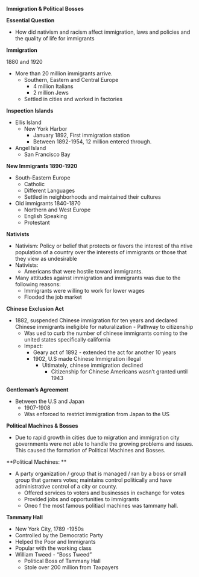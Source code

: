 <!-----

Yay, no errors, warnings, or alerts!

Conversion time: 0.621 seconds.


Using this Markdown file:

1. Paste this output into your source file.
2. See the notes and action items below regarding this conversion run.
3. Check the rendered output (headings, lists, code blocks, tables) for proper
   formatting and use a linkchecker before you publish this page.

Conversion notes:

* Docs to Markdown version 1.0β34
* Mon Oct 09 2023 05:19:29 GMT-0700 (PDT)
* Source doc: Copy of Unit 4-3
----->


**Immigration & Political Bosses**

**Essential Question**
* How did nativism and racism affect immigration, laws and policies and the quality of life for immigrants

**Immigration**

1880 and 1920
* More than 20 million immigrants arrive.
    * Southern, Eastern and Central Europe
        * 4 million Italians
        * 2 million Jews
    * Settled in cities and worked in factories

**Inspection Islands**
* Ellis Island
    * New York Harbor
        * January 1892, First immigration station
        * Between 1892-1954, 12 million entered through. 
* Angel Island
    * San Francisco Bay

**New Immigrants 1890-1920**
* South-Eastern Europe
    * Catholic
    * Different Languages
    * Settled in neighborhoods and maintained their cultures
* Old immigrants 1840-1870
    * Northern and West Europe
    * English Speaking  
    * Protestant

**Nativists**
* Nativism: Policy or belief that protects or favors the interest of tha ntive population of a country over the interests of immigrants or those that they view as undesirable
* Nativists:
    * Americans that were hostile toward immigrants.
* Many attitudes against immigration and immigrants was due to the following reasons:
    * Immigrants were willing to work for lower wages
    * Flooded the job market 

**Chinese Exclusion Act**
* 1882, suspended Chinese immigration for ten years and declared Chinese immigrants ineligible for naturalization - Pathway to citizenship
    * Was ued to curb the number of chinese immigrants coming to the united states specifically california
    * Impact:
        * Geary act of 1892 - extended the act for another 10 years 
        * 1902, U.S made Chinese Immigration illegal
            * Ultimately, chinese immigration declined 
                * Citizenship for Chinese Americans wasn’t granted until 1943

**Gentleman’s Agreement**
* Between the U.S and Japan
    * 1907-1908
    * Was enforced to restrict immigration from Japan to the US 

**Political Machines & Bosses**
* Due to rapid growth in cities due to migration and immigration city governments were not able to handle the growing problems and issues. This caused the formation of Political Machines and Bosses. 

**Political Machines: **
* A party organization / group that is managed / ran by a boss or small group that garners votes; maintains control politically and have administrative control of a city or county. 
    * Offered services to voters and businesses in exchange for votes
    * Provided jobs and opportunities to immigrants
    * Oneo f the most famous politiacl machines was tammany hall.

**Tammany Hall**
* New York City, 1789 -1950s
* Controlled by the Democratic Party
* Helped the Poor and Immigrants
* Popular with the working class 
* William Tweed - “Boss Tweed”
    * Political Boss of Tammany Hall
    * Stole over 200 million from Taxpayers